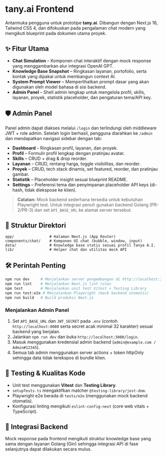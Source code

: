 # tany.ai Frontend

Antarmuka pengguna untuk prototipe **tany.ai**. Dibangun dengan Next.js 16, Tailwind CSS 4, dan difokuskan pada pengalaman chat
modern yang mengikuti blueprint pada dokumen utama proyek.

## ✨ Fitur Utama
- **Chat Simulation** – Komponen chat interaktif dengan mock response yang menggambarkan alur integrasi OpenAI GPT.
- **Knowledge Base Snapshot** – Ringkasan layanan, portofolio, serta kontak yang dipakai untuk membangun context AI.
- **System Prompt Viewer** – Memperlihatkan prompt dasar yang akan digunakan oleh model bahasa di sisi backend.
- **Admin Panel** – Shell admin lengkap untuk mengelola profil, skills, layanan, proyek, statistik placeholder, dan pengaturan tema/API key.

## 🛡️ Admin Panel

Panel admin dapat diakses melalui `/login` dan terlindungi oleh middleware JWT + role admin. Setelah login berhasil, pengguna diarahkan ke `/admin` dan mendapatkan navigasi sidebar dengan tab:

- **Dashboard** – Ringkasan profil, layanan, dan proyek.
- **Profil** – Formulir profil lengkap dengan pratinjau avatar.
- **Skills** – CRUD + drag & drop reorder.
- **Layanan** – CRUD, rentang harga, toggle visibilitas, dan reorder.
- **Proyek** – CRUD, tech stack dinamis, set featured, reorder, dan pratinjau gambar.
- **Statistik** – Placeholder insight sesuai blueprint README.
- **Settings** – Preferensi tema dan penyimpanan placeholder API keys (di-hash, tidak diekspose ke klien).

> **Catatan:** Mock backend sederhana tersedia untuk kebutuhan Playwright test. Untuk integrasi penuh gunakan backend Golang (PR-2/PR-3) dan set `API_BASE_URL` ke alamat server tersebut.

## 🧱 Struktur Direktori
```
app/                # Halaman Next.js (App Router)
components/chat/    # Komponen UI chat (bubble, window, input)
data/               # Knowledge base statis sesuai profil Tanya A.I.
lib/                # Helper chat dan utilitas mock API
```

## 🛠️ Perintah Penting
```bash
npm run dev     # Menjalankan server pengembangan di http://localhost:3000
npm run lint    # Menjalankan Next.js lint rules
npm test        # Menjalankan unit test Vitest + Testing Library
npm run test:e2e # Menjalankan Playwright (mock backend otomatis)
npm run build   # Build produksi Next.js
```

### Menjalankan Admin Panel

1. Set `API_BASE_URL` dan `JWT_SECRET` pada `.env` (contoh `http://localhost:8080` serta secret acak minimal 32 karakter) sesuai backend yang berjalan.
2. Jalankan `npm run dev` dan buka `http://localhost:3000/login`.
3. Masuk menggunakan kredensial admin backend (`admin@example.com / Admin#12345`).
4. Semua tab admin menggunakan server actions + token httpOnly sehingga data tidak terekspos di bundle klien.

## 🧪 Testing & Kualitas Kode
- Unit test menggunakan **Vitest** dan **Testing Library**.
- `setupTests.ts` mengaktifkan matcher `@testing-library/jest-dom`.
- Playwright e2e berada di `tests/e2e` (menggunakan mock backend otomatis).
- Konfigurasi linting mengikuti `eslint-config-next` (core web vitals + TypeScript).

## 🔗 Integrasi Backend
Mock response pada frontend mengikuti struktur knowledge base yang sama dengan layanan Golang (Gin) sehingga integrasi API di
fase selanjutnya dapat dilakukan secara mulus.
